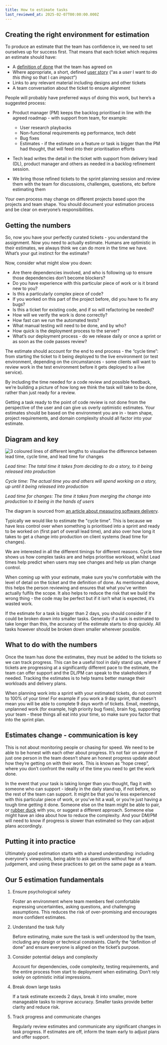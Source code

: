 ```yaml
---
title: How to estimate tasks
last_reviewed_at: 2025-02-07T00:00:00.000Z
---
```

## Creating the right environment for estimation

To produce an estimate that the team has confidence in, we need to set ourselves up for success first. That means that each ticket which requires an estimate should have:

* A [definition of done](https://www.atlassian.com/agile/project-management/definition-of-done) that the team has agreed on
* Where appropriate, a short, defined [user story](https://www.atlassian.com/agile/project-management/user-stories) (“as a *user* I want to *do this thing* so that I can *impact*”)
* Links to any relevant material including designs and other tickets
* A team conversation about the ticket to ensure alignment

People will probably have preferred ways of doing this work, but here’s a suggested process:

* Product manager (PM) keeps the backlog prioritised in line with the agreed roadmap - with support from team, for example:

  * User research playbacks
  * Non-functional requirements eg performance, tech debt
  * Bug fixes
  * Estimates - if the estimate on a feature or task is bigger than the PM had thought, that will feed into their prioritisation efforts
* Tech lead writes the detail in the ticket with support from delivery lead (DL), product manager and others as needed in a backlog refinement session.
* We bring those refined tickets to the sprint planning session and review them with the team for discussions, challenges, questions, etc before estimating them

Your own process may change on different projects based upon the projects and team shape. You should document your estimation process and be clear on everyone’s responsibilities.

## Getting the numbers

So, now you have your perfectly curated tickets - you understand the assignment. Now you need to actually estimate. Humans are optimistic in their estimates, we always think we can do more in the time we have. What’s your gut instinct for the estimate?

Now, consider what might slow you down:

* Are there dependencies involved, and who is following up to ensure those dependencies don’t become blockers?
* Do you have experience with this particular piece of work or is it brand new to you?
* Is this a particularly complex piece of code?
* If you worked on this part of the project before, did you have to fix any bugs?
* Is this a ticket for existing code, and if so will refactoring be needed?
* How will we verify the work is done correctly?
* How fast can we run the automated tests?
* What manual testing will need to be done, and by who?
* How quick is the deployment process to the server?
* What’s our deployment process - do we release daily or once a sprint or as soon as the code passes review?

The estimate should account for the end to end process - the “cycle time”: from starting the ticket to it being deployed to the live environment (or test environment, depending on the circumstances - some clients will want to review work in the test environment before it gets deployed to a live service).

By including the time needed for a code review and possible feedback, we’re building a picture of how long we think the task will take to be done, rather than just ready for a review.

Getting a task ready to the point of code review is not done from the perspective of the user and can give us overly optimistic estimates. Your estimates should be based on the environment you are in - team shape, project requirements, and domain complexity should all factor into your estimate.

## Diagram and key

![3 coloured lines of different lengths to visualise the difference between lead time, cycle time, and lead time for changes](/assets/images/metrics.webp "The different metrics of software delivery")

*Lead time: The total time it takes from deciding to do a story, to it being released into production*

*Cycle time: The actual time you and others will spend working on a story, up until it being released into production*

*Lead time for changes: The time it takes from merging the change into production to it being in the hands of users*

The diagram is sourced from [an article about measuring software delivery](https://medium.com/gits-apps-insight/dora-metrics-how-to-measure-software-delivery-performance-e890ec2011c0#45d7).

Typically we would like to estimate the "cycle time". This is because we have less control over when something is prioritised into a sprint and ready to be worked on (first part of overall lead time), and also over how long it takes to get a change into production on client systems (lead time for changes).

We are interested in all the different timings for different reasons. Cycle time shows us how complex tasks are and helps prioritise workload, whilst Lead times help predict when users may see changes and help us plan change control.

When coming up with your estimate, make sure you’re comfortable with the level of detail on the ticket and the definition of done. As mentioned above, this helps the person reviewing and ensures that what you’ve written actually fulfils the scope. It also helps to reduce the risk that we build the wrong thing - the code may be perfect but if it isn’t what is expected, it’s wasted work.

If the estimate for a task is bigger than 2 days, you should consider if it could be broken down into smaller tasks. Generally if a task is estimated to take longer than this, the accuracy of the estimate starts to drop quickly. All tasks however should be broken down smaller wherever possible.

## What to do with the numbers

Once the team has done the estimates, they must be added to the tickets so we can track progress. This can be a useful tool in daily stand ups, where if tickets are progressing at a significantly different pace to the estimate, the team can offer support and the DL/PM can speak to the stakeholders if needed. Tracking the estimates is to help teams better manage their workloads and delivery plans.

When planning work into a sprint with your estimated tickets, do not commit to 100% of your time! For example if you work a 9 day sprint, that doesn't mean you will be able to complete 9 days worth of tickets. Email, meetings, unplanned work (for example, high priority bug fixes), brain fog, supporting your team - these things all eat into your time, so make sure you factor that into the sprint plan.

## Estimates change - communication is key

This is not about monitoring people or chasing for speed. We need to be able to be honest with each other about progress. It’s not fair on anyone if just one person in the team doesn’t share an honest progress update about how they’re getting on with their work. This is known as “hope creep”, where you don’t confront the reality of the time you need to get the work done.

In the event that your task is taking longer than you thought, flag it with someone who can support - ideally in the daily stand up, if not before, so the rest of the team can support. It might be that you’re less experienced with this particular piece of work, or you’ve hit a wall, or you’re just having a tough time getting it done. Someone else on the team might be able to pair, or [rubber duck](https://en.wikipedia.org/wiki/Rubber_duck_debugging) with you, or suggest a different approach. Someone else might have an idea about how to reduce the complexity. And your DM/PM will need to know if progress is slower than estimated so they can adjust plans accordingly.

## Putting it into practice

Ultimately good estimation starts with a shared understanding: including everyone's viewpoints, being able to ask questions without fear of judgement, and using these practices to get on the same page as a team.

## Our 5 estimation fundamentals

1. Ensure psychological safety

   Foster an environment where team members feel comfortable expressing uncertainties, asking questions, and challenging assumptions. This reduces the risk of over-promising and encourages more confident estimates.

2. Understand the task fully

   Before estimating, make sure the task is well understood by the team, including any design or technical constraints. Clarify the “definition of done” and ensure everyone is aligned on the ticket’s purpose.

3. Consider potential delays and complexity

   Account for dependencies, code complexity, testing requirements, and the entire process from start to deployment when estimating. Don’t rely solely on optimistic initial impressions.

4. Break down large tasks

   If a task estimate exceeds 2 days, break it into smaller, more manageable tasks to improve accuracy. Smaller tasks provide better clarity and reduce risk.

5. Track progress and communicate changes

   Regularly review estimates and communicate any significant changes in task progress. If estimates are off, inform the team early to adjust plans and offer support.
